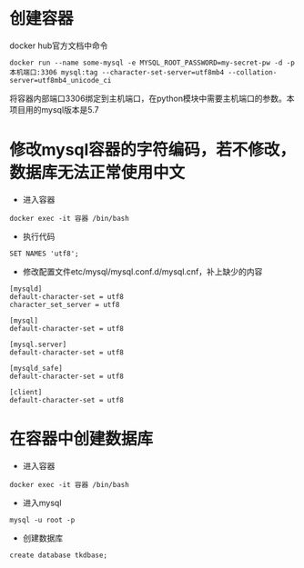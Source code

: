 # 创建容器

docker hub官方文档中命令
```
docker run --name some-mysql -e MYSQL_ROOT_PASSWORD=my-secret-pw -d -p 本机端口:3306 mysql:tag --character-set-server=utf8mb4 --collation-server=utf8mb4_unicode_ci
```
将容器内部端口3306绑定到主机端口，在python模块中需要主机端口的参数。本项目用的mysql版本是5.7

# 修改mysql容器的字符编码，若不修改，数据库无法正常使用中文

* 进入容器
```
docker exec -it 容器 /bin/bash
```
* 执行代码
```
SET NAMES 'utf8';
```
* 修改配置文件etc/mysql/mysql.conf.d/mysql.cnf，补上缺少的内容
```
[mysqld]
default-character-set = utf8
character_set_server = utf8

[mysql]
default-character-set = utf8

[mysql.server]
default-character-set = utf8

[mysqld_safe]
default-character-set = utf8

[client]
default-character-set = utf8
```

# 在容器中创建数据库
* 进入容器
```
docker exec -it 容器 /bin/bash
```
* 进入mysql
```
mysql -u root -p
```
* 创建数据库
```
create database tkdbase;
```
